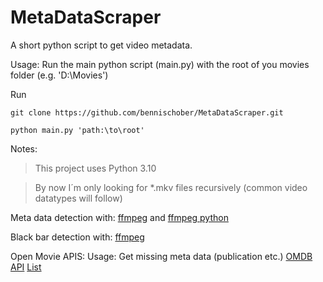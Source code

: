 # MetaDataScraper
A short python script to get video metadata.

Usage: Run the main python script (main.py) with the root of you movies folder (e.g. 'D:\Movies')

Run
```
git clone https://github.com/bennischober/MetaDataScraper.git
```

```
python main.py 'path:\to\root'
```

Notes:
>This project uses Python 3.10

>By now I´m only looking for *.mkv files recursively (common video datatypes will follow)



Meta data detection with: [ffmpeg](https://www.ffmpeg.org/) and [ffmpeg python](https://pypi.org/project/ffmpeg-python/)

Black bar detection with: [ffmpeg](https://www.ffmpeg.org/)

Open Movie APIS:
Usage: Get missing meta data (publication etc.)
[OMDB API](http://www.omdbapi.com/)
[List](https://the-api-collective.com/category/media)
